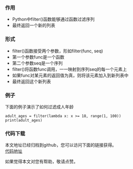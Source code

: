 ### 作用
- Python中filter()函数能够通过函数过滤序列
- 最终返回一个新的列表

### 形式
- filter()函数接受两个参数，形如filter(func, seq)
- 第一个参数func是一个函数
- 第二个参数seq是一个序列
- filter()将函数func调用，一一映射到序列seq的每一个元素上
- 如果func对某元素的返回值为真，则将该元素加入到新列表中
- 最终返回这个新列表


### 例子
下面的例子演示了如何过滤成人年龄
```
adult_ages = filter(lambda x: x >= 18, range(1, 100))
print(adult_ages)
```

### 代码下载
本文地址已经归档到github，您可以访问下面的链接获得。  
[代码地址](https://github.com/jumper2014/Asgard/tree/master/practice/func/20180118)

如果觉得本文对您有帮助，敬请点赞。